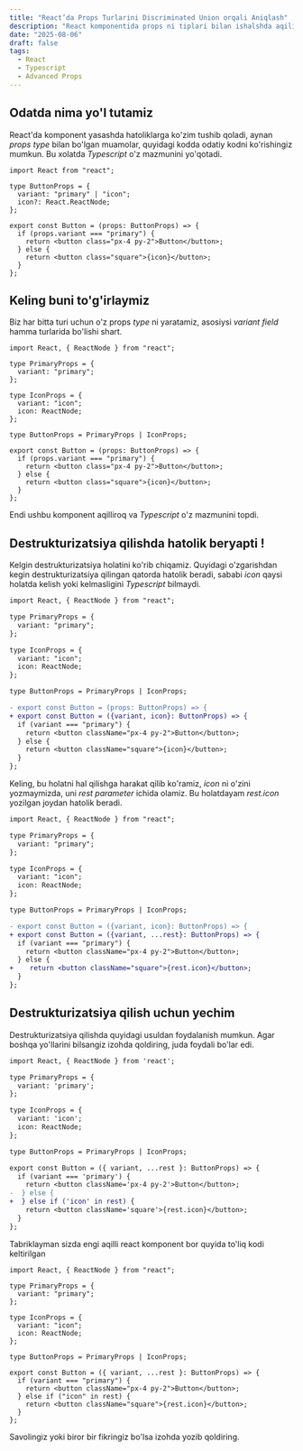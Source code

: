 ```yaml
---
title: "React’da Props Turlarini Discriminated Union orqali Aniqlash"
description: "React komponentida props ni tiplari bilan ishalshda aqiliroq yo'lni tutish kerak va bu post shu haqida"
date: "2025-08-06"
draft: false
tags:
  - React
  - Typescript
  - Advanced Props
---
```


## Odatda nima yo'l tutamiz

React'da komponent yasashda hatoliklarga ko'zim tushib qoladi, aynan <i>props type</i> bilan bo'lgan muamolar, quyidagi kodda odatiy kodni ko'rishingiz mumkun. Bu xolatda <i>Typescript</i> o'z mazmunini yo'qotadi.

```tsx
import React from "react";

type ButtonProps = {
  variant: "primary" | "icon";
  icon?: React.ReactNode;
};

export const Button = (props: ButtonProps) => {
  if (props.variant === "primary") {
    return <button class="px-4 py-2">Button</button>;
  } else {
    return <button class="square">{icon}</button>;
  }
};
```

## Keling buni to'g'irlaymiz

Biz har bitta turi uchun o'z props <i>type</i> ni yaratamiz, asosiysi <i>variant field</i> hamma turlarida bo'lishi shart.

```tsx
import React, { ReactNode } from "react";

type PrimaryProps = {
  variant: "primary";
};

type IconProps = {
  variant: "icon";
  icon: ReactNode;
};

type ButtonProps = PrimaryProps | IconProps;

export const Button = (props: ButtonProps) => {
  if (props.variant === "primary") {
    return <button class="px-4 py-2">Button</button>;
  } else {
    return <button class="square">{icon}</button>;
  }
};
```

Endi ushbu komponent aqilliroq va <i>Typescript</i> o'z mazmunini topdi.

## Destrukturizatsiya qilishda hatolik beryapti !

Kelgin destrukturizatsiya holatini ko'rib chiqamiz. Quyidagi o'zgarishdan kegin destrukturizatsiya qilingan qatorda hatolik beradi, sababi <i>icon</i> qaysi holatda kelish yoki kelmasligini <i>Typescript</i> bilmaydi.

```diff lang="tsx" {14}
import React, { ReactNode } from "react";

type PrimaryProps = {
  variant: "primary";
};

type IconProps = {
  variant: "icon";
  icon: ReactNode;
};

type ButtonProps = PrimaryProps | IconProps;

- export const Button = (props: ButtonProps) => {
+ export const Button = ({variant, icon}: ButtonProps) => {
  if (variant === "primary") {
    return <button className="px-4 py-2">Button</button>;
  } else {
    return <button className="square">{icon}</button>;
  }
};
```

Keling, bu holatni hal qilishga harakat qilib ko'ramiz, <i>icon</i> ni o'zini yozmaymizda, uni <i>rest parameter</i> ichida olamiz. Bu holatdayam <i>rest.icon</i> yozilgan joydan hatolik beradi.

```diff lang="tsx"
import React, { ReactNode } from "react";

type PrimaryProps = {
  variant: "primary";
};

type IconProps = {
  variant: "icon";
  icon: ReactNode;
};

type ButtonProps = PrimaryProps | IconProps;

- export const Button = ({variant, icon}: ButtonProps) => {
+ export const Button = ({variant, ...rest}: ButtonProps) => {
  if (variant === "primary") {
    return <button className="px-4 py-2">Button</button>;
  } else {
+    return <button className="square">{rest.icon}</button>;
  }
};
```

## Destrukturizatsiya qilish uchun yechim

Destrukturizatsiya qilishda quyidagi usuldan foydalanish mumkun. Agar boshqa yo'llarini bilsangiz izohda qoldiring, juda foydali bo'lar edi.

```diff lang="tsx"
import React, { ReactNode } from 'react';

type PrimaryProps = {
  variant: 'primary';
};

type IconProps = {
  variant: 'icon';
  icon: ReactNode;
};

type ButtonProps = PrimaryProps | IconProps;

export const Button = ({ variant, ...rest }: ButtonProps) => {
  if (variant === 'primary') {
    return <button className='px-4 py-2'>Button</button>;
-  } else {
+  } else if ('icon' in rest) {
    return <button className='square'>{rest.icon}</button>;
  }
};
```

Tabriklayman sizda engi aqilli react komponent bor quyida to'liq kodi keltirilgan

```tsx
import React, { ReactNode } from "react";

type PrimaryProps = {
  variant: "primary";
};

type IconProps = {
  variant: "icon";
  icon: ReactNode;
};

type ButtonProps = PrimaryProps | IconProps;

export const Button = ({ variant, ...rest }: ButtonProps) => {
  if (variant === "primary") {
    return <button className="px-4 py-2">Button</button>;
  } else if ("icon" in rest) {
    return <button className="square">{rest.icon}</button>;
  }
};
```

Savolingiz yoki biror bir fikringiz bo'lsa izohda yozib qoldiring.
